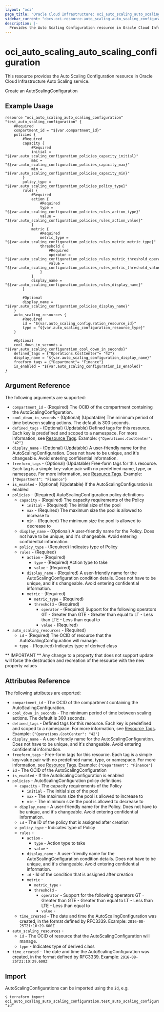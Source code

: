 ```yaml
---
layout: "oci"
page_title: "Oracle Cloud Infrastructure: oci_auto_scaling_auto_scaling_configuration"
sidebar_current: "docs-oci-resource-auto_scaling-auto_scaling_configuration"
description: |-
  Provides the Auto Scaling Configuration resource in Oracle Cloud Infrastructure Auto Scaling service
---
```


# oci_auto_scaling_auto_scaling_configuration
This resource provides the Auto Scaling Configuration resource in Oracle Cloud Infrastructure Auto Scaling service.

Create an AutoScalingConfiguration

## Example Usage

```hcl
resource "oci_auto_scaling_auto_scaling_configuration" "test_auto_scaling_configuration" {
	#Required
	compartment_id = "${var.compartment_id}"
	policies {
		#Required
		capacity {
			#Required
			initial = "${var.auto_scaling_configuration_policies_capacity_initial}"
			max = "${var.auto_scaling_configuration_policies_capacity_max}"
			min = "${var.auto_scaling_configuration_policies_capacity_min}"
		}
		policy_type = "${var.auto_scaling_configuration_policies_policy_type}"
		rules {
			#Required
			action {
				#Required
				type = "${var.auto_scaling_configuration_policies_rules_action_type}"
				value = "${var.auto_scaling_configuration_policies_rules_action_value}"
			}
			metric {
				#Required
				metric_type = "${var.auto_scaling_configuration_policies_rules_metric_metric_type}"
				threshold {
					#Required
					operator = "${var.auto_scaling_configuration_policies_rules_metric_threshold_operator}"
					value = "${var.auto_scaling_configuration_policies_rules_metric_threshold_value}"
				}
			}
            display_name = "${var.auto_scaling_configuration_policies_rules_display_name}"
		}

		#Optional
		display_name = "${var.auto_scaling_configuration_policies_display_name}"
	}
	auto_scaling_resources {
		#Required
		id = "${var.auto_scaling_configuration_resource_id}"
		type = "${var.auto_scaling_configuration_resource_type}"
	}

	#Optional
	cool_down_in_seconds = "${var.auto_scaling_configuration_cool_down_in_seconds}"
	defined_tags = {"Operations.CostCenter"= "42"}
	display_name = "${var.auto_scaling_configuration_display_name}"
	freeform_tags = {"Department"= "Finance"}
	is_enabled = "${var.auto_scaling_configuration_is_enabled}"
}
```

## Argument Reference

The following arguments are supported:

* `compartment_id` - (Required) The OCID of the compartment containing the AutoScalingConfiguration. 
* `cool_down_in_seconds` - (Optional) (Updatable) The minimum period of time between scaling actions. The default is 300 seconds. 
* `defined_tags` - (Optional) (Updatable) Defined tags for this resource. Each key is predefined and scoped to a namespace. For more information, see [Resource Tags](https://docs.cloud.oracle.com/iaas/Content/General/Concepts/resourcetags.htm).  Example: `{"Operations.CostCenter": "42"}` 
* `display_name` - (Optional) (Updatable) A user-friendly name for the AutoScalingConfiguration. Does not have to be unique, and it's changeable. Avoid entering confidential information. 
* `freeform_tags` - (Optional) (Updatable) Free-form tags for this resource. Each tag is a simple key-value pair with no predefined name, type, or namespace. For more information, see [Resource Tags](https://docs.cloud.oracle.com/iaas/Content/General/Concepts/resourcetags.htm).  Example: `{"Department": "Finance"}` 
* `is_enabled` - (Optional) (Updatable) If the AutoScalingConfiguration is enabled
* `policies` - (Required) AutoScalingConfiguration policy definitions 
	* `capacity` - (Required) The capacity requirements of the Policy
		* `initial` - (Required) The initial size of the pool
		* `max` - (Required) The maximum size the pool is allowed to increase to
		* `min` - (Required) The minimum size the pool is allowed to decrease to
	* `display_name` - (Optional) A user-friendly name for the Policy. Does not have to be unique, and it's changeable. Avoid entering confidential information. 
	* `policy_type` - (Required) Indicates type of Policy
	* `rules` - (Required) 
		* `action` - (Required) 
			* `type` - (Required) Action type to take
			* `value` - (Required) 
		* `display_name` - (Required) A user-friendly name for the AutoScalingConfiguration condition details. Does not have to be unique, and it's changeable. Avoid entering confidential information. 
		* `metric` - (Required) 
			* `metric_type` - (Required) 
			* `threshold` - (Required) 
				* `operator` - (Required) Support for the following operators GT  - Greater than GTE - Greater than equal to LT  - Less than LTE - Less than equal to 
				* `value` - (Required) 
* `auto_scaling_resources` - (Required) 
	* `id` - (Required) The OCID of resource that the AutoScalingConfiguration will manage. 
	* `type` - (Required) Indicates type of derived class


** IMPORTANT **
Any change to a property that does not support update will force the destruction and recreation of the resource with the new property values

## Attributes Reference

The following attributes are exported:

* `compartment_id` - The OCID of the compartment containing the AutoScalingConfiguration. 
* `cool_down_in_seconds` - The minimum period of time between scaling actions. The default is 300 seconds. 
* `defined_tags` - Defined tags for this resource. Each key is predefined and scoped to a namespace. For more information, see [Resource Tags](https://docs.cloud.oracle.com/iaas/Content/General/Concepts/resourcetags.htm).  Example: `{"Operations.CostCenter": "42"}` 
* `display_name` - A user-friendly name for the AutoScalingConfiguration. Does not have to be unique, and it's changeable. Avoid entering confidential information. 
* `freeform_tags` - Free-form tags for this resource. Each tag is a simple key-value pair with no predefined name, type, or namespace. For more information, see [Resource Tags](https://docs.cloud.oracle.com/iaas/Content/General/Concepts/resourcetags.htm).  Example: `{"Department": "Finance"}` 
* `id` - The OCID of the AutoScalingConfiguration
* `is_enabled` - If the AutoScalingConfiguration is enabled
* `policies` - AutoScalingConfiguration policy definitions 
	* `capacity` - The capacity requirements of the Policy
		* `initial` - The initial size of the pool
		* `max` - The maximum size the pool is allowed to increase to
		* `min` - The minimum size the pool is allowed to decrease to
	* `display_name` - A user-friendly name for the Policy. Does not have to be unique, and it's changeable. Avoid entering confidential information. 
	* `id` - The ID of the policy that is assigned after creation
	* `policy_type` - Indicates type of Policy
	* `rules` - 
		* `action` - 
			* `type` - Action type to take
			* `value` - 
		* `display_name` - A user-friendly name for the AutoScalingConfiguration condition details. Does not have to be unique, and it's changeable. Avoid entering confidential information. 
		* `id` - Id of the condition that is assigned after creation
		* `metric` - 
			* `metric_type` - 
			* `threshold` - 
				* `operator` - Support for the following operators GT  - Greater than GTE - Greater than equal to LT  - Less than LTE - Less than equal to 
				* `value` - 
	* `time_created` - The date and time the AutoScalingConfiguration was created, in the format defined by RFC3339. Example: `2016-08-25T21:10:29.600Z` 
* `auto_scaling_resources` - 
	* `id` - The OCID of resource that the AutoScalingConfiguration will manage. 
	* `type` - Indicates type of derived class
* `time_created` - The date and time the AutoScalingConfiguration was created, in the format defined by RFC3339. Example: `2016-08-25T21:10:29.600Z` 

## Import

AutoScalingConfigurations can be imported using the `id`, e.g.

```
$ terraform import oci_auto_scaling_auto_scaling_configuration.test_auto_scaling_configuration "id"
```

